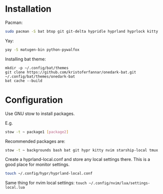 # Installation

Pacman:
```sh
sudo pacman -S bat btop git git-delta hypridle hyprland hyprlock kitty less lsd neovim starship stow swayosd swww television ueberzugpp yazi zoxide
```

Yay:
```sh
yay -S matugen-bin python-pywalfox
```

Installing bat theme:
```
mkdir -p ~/.config/bat/themes
git clone https://github.com/kristoferfannar/onedark-bat.git ~/.config/bat/themes/onedark-bat
bat cache --build
```

# Configuration

Use GNU stow to install packages.

E.g.

```sh
stow -t ~ package1 [package2]
```

Recommended packages are:

```sh
stow -t ~ backgrounds bash bat git hypr kitty nvim starship-local tmux teamocil television waybar wofi
```

Create a hyprland-local.conf and store any local settings there.
This is a good place for monitor settings.
```sh
touch ~/.config/hypr/hyprland-local.conf
```

Same thing for nvim local settings:
`touch ~/.config/nvim/lua/settings-local.lua`
